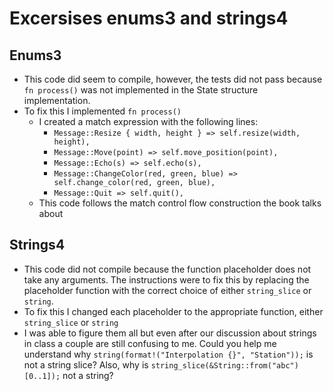# Excersises enums3 and strings4
## Enums3
- This code did seem to compile, however, the tests did not pass because `fn process()` was not implemented in the State structure implementation.
- To fix this I implemented `fn process()`
    - I created a match expression with the following lines:
        - `Message::Resize { width, height } => self.resize(width, height),` 
        - `Message::Move(point) => self.move_position(point),`
        - `Message::Echo(s) => self.echo(s),`
        - `Message::ChangeColor(red, green, blue) => self.change_color(red, green, blue),`
        - `Message::Quit => self.quit(),`
    - This code follows the match control flow construction the book talks about

## Strings4
- This code did not compile because the function placeholder does not take any arguments. The instructions were to fix this by replacing the placeholder function with the correct choice of either `string_slice` or `string`.
- To fix this I changed each placeholder to the appropriate function, either `string_slice` or `string`
- I was able to figure them all but even after our discussion about strings in class a couple are still confusing to me. Could you help me understand why `string(format!("Interpolation {}", "Station"));` is not a string slice? Also, why is `string_slice(&String::from("abc")[0..1]);` not a string?